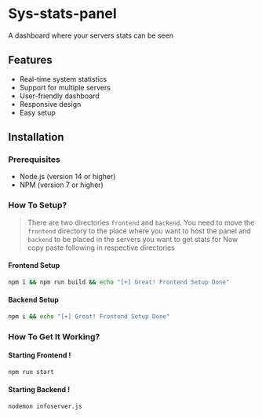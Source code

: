 # Sys-stats-panel
A dashboard where your servers stats can be seen 
## Features

- Real-time system statistics
- Support for multiple servers
- User-friendly dashboard
- Responsive design
- Easy setup

## Installation

### Prerequisites

- Node.js (version 14 or higher)
- NPM (version 7 or higher)


### How To Setup?
> There are two directories `frontend` and `backend`. 
> You need to move the `frontend` directory to the place  where you want to host the panel and `backend` to be placed in the servers you want to get stats for
> Now copy paste following in respective directories
#### Frontend Setup
```bash
npm i && npm run build && echo "[+] Great! Frontend Setup Done"
```
#### Backend Setup
```bash
npm i && echo "[+] Great! Frontend Setup Done"
```
### How To Get It Working?
#### Starting Frontend !
```bash
npm run start
```
#### Starting Backend !
```bash
nodemon infoserver.js
```
